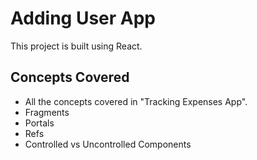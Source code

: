 # Adding User App

This project is built using React. 

## Concepts Covered
- All the concepts covered in "Tracking Expenses App".  
- Fragments  
- Portals  
- Refs  
- Controlled vs Uncontrolled Components  